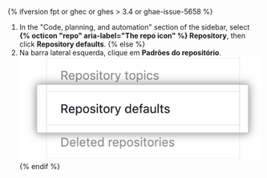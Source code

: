 {% ifversion fpt or ghec or ghes > 3.4 or ghae-issue-5658 %}
1. In the "Code, planning, and automation" section of the sidebar, select **{% octicon "repo" aria-label="The repo icon" %} Repository**, then click **Repository defaults**.
{% else %}
1. Na barra lateral esquerda, clique em **Padrões do repositório**. ![Aba Padrão do repositório](/assets/images/help/organizations/repo-defaults-tab.png)
{% endif %}
